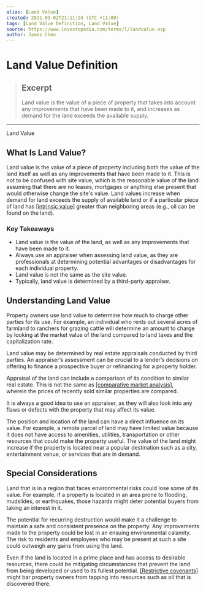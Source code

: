 ```yaml
---
alias: [Land Value]
created: 2021-03-02T21:11:24 (UTC +11:00)
tags: [Land Value Definition, Land Value]
source: https://www.investopedia.com/terms/l/landvalue.asp
author: James Chen
---
```


# Land Value Definition

> ## Excerpt
> Land value is the value of a piece of property that takes into account any improvements that have been made to it, and increases as demand for the land exceeds the available supply.

---

Land Value
## What Is Land Value?

Land value is the value of a piece of property including both the value of the land itself as well as any improvements that have been made to it. This is not to be confused with site value, which is the reasonable value of the land assuming that there are no leases, mortgages or anything else present that would otherwise change the site's value. Land values increase when demand for land exceeds the supply of available land or if a particular piece of land has [[intrinsic value]](https://www.investopedia.com/terms/i/intrinsicvalue.asp) greater than neighboring areas (e.g., oil can be found on the land).

### Key Takeaways

-   Land value is the value of the land, as well as any improvements that have been made to it.
-   Always use an appraiser when assessing land value, as they are professionals at determining potential advantages or disadvantages for each individual property.
-   Land value is not the same as the site value.
-   Typically, land value is determined by a third-party appraiser.

## Understanding Land Value

Property owners use land value to determine how much to charge other parties for its use. For example, an individual who rents out several acres of farmland to ranchers for grazing cattle will determine an amount to charge by looking at the market value of the land compared to land taxes and the capitalization rate.

Land value may be determined by real estate appraisals conducted by third parties. An appraiser’s assessment can be crucial to a lender’s decisions on offering to finance a prospective buyer or refinancing for a property holder.

Appraisal of the land can include a comparison of its condition to similar real estate. This is not the same as [[comparative market analysis]](https://www.investopedia.com/terms/c/comparative-market-analysis.asp), wherein the prices of recently sold similar properties are compared.

It is always a good idea to use an appraiser, as they will also look into any flaws or defects with the property that may affect its value.

The position and location of the land can have a direct influence on its value. For example, a remote parcel of land may have limited value because it does not have access to amenities, utilities, transportation or other resources that could make the property useful. The value of the land might increase if the property is located near a popular destination such as a city, entertainment venue, or services that are in demand.

## Special Considerations

Land that is in a region that faces environmental risks could lose some of its value. For example, if a property is located in an area prone to flooding, mudslides, or earthquakes, those hazards might deter potential buyers from taking an interest in it.

The potential for recurring destruction would make it a challenge to maintain a safe and consistent presence on the property. Any improvements made to the property could be lost in an ensuing environmental calamity. The risk to residents and employees who may be present at such a site could outweigh any gains from using the land.

Even if the land is located in a prime place and has access to desirable resources, there could be mitigating circumstances that prevent the land from being developed or used to its fullest potential. [[Restrictive covenants]](https://www.investopedia.com/terms/r/restrictive-covenant.asp) might bar property owners from tapping into resources such as oil that is discovered there.
